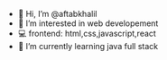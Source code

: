 - 👋 Hi, I’m @aftabkhalil
- 👀 I’m interested in web developement
- 💻 frontend: html,css,javascript,react
- 🌱 I’m currently learning java full stack
<!---
khalilaftab/khalilaftab is a ✨ special ✨ repository because its `README.md` (this file) appears on your GitHub profile.
You can click the Preview link to take a look at your changes.
--->
